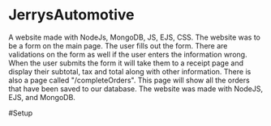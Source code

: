 # JerrysAutomotive
A website made with NodeJs, MongoDB, JS, EJS, CSS. 
The website was to be a form on the main page. The user fills out the form. There are validations on the form as well if the user enters the information wrong. When the user submits the form it will take them to a receipt page and display their subtotal, tax and total along with other information. There is also a page called "/completeOrders". This page will show all the orders that have been saved to our database. The website was made with NodeJS, EJS, and MongoDB.

#Setup

